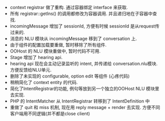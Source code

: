 
-   context registrar 做了重构. 通过容器绑定 interface 来获取.
-   所有 registrar::getIns() 的调用都修改为容器调用. 并且递归地在子容器中查找.
-   incomingMessage 增加了 sessionId, 方便有时候 sessionId 是从request传过来的.
-   消息的 NLU 模块从 incomingMessage 移到了 conversation 上.
-   由于组件的配置加载要重做, 暂时移除了所有组件.
-   OOHost 的 NLU 模块重做中, 暂时代码不可用.
-   Stage 增加了 hearing api.
-   hearing api 现在会主动记录监听的 intent, 并传递给 conversation.nlu模块. 方便反馈给NLU单元.
-   删除了未实现的 configurable, option edit 等组件 (心疼代码)
-   稍稍简化了 context entity 的代码.
-   简化了IntentRegistrar的功能, 例句等放到另一个独立的OOHost NLU 模块里去实现.
-   PHP 的 IntentMatcher 从 IntentRegistrar 转移到了 IntentDefinition 中
-   重做了 quit 和 miss 机制, 现在用 reply message + render 去实现. 方便不同客户端用不同逻辑(并不都是close client)